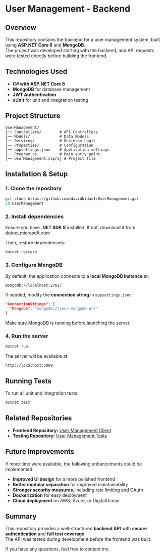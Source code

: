 # User Management - Backend

## Overview  
This repository contains the backend for a user management system, built using **ASP.NET Core 8** and **MongoDB**.  
The project was developed starting with the backend, and API requests were tested directly before building the frontend.

## Technologies Used  
- **C# with ASP.NET Core 8**  
- **MongoDB** for database management  
- **JWT Authentication**  
- **xUnit** for unit and integration testing  

## Project Structure  
```
UserManagement/
│── Controllers/        # API Controllers
│── Models/             # Data Models
│── Services/           # Business Logic
│── Properties/         # Configuration
│── appsettings.json    # Application settings
│── Program.cs          # Main entry point
│── UserManagement.csproj # Project file
```

## Installation & Setup  

### 1. Clone the repository  
```sh
git clone https://github.com/davidNidam1/UserManagement.git
cd UserManagement
```

### 2. Install dependencies  
Ensure you have **.NET SDK 8** installed. If not, download it from:  
[dotnet.microsoft.com](https://dotnet.microsoft.com/en-us/download)

Then, restore dependencies:
```sh
dotnet restore
```

### 3. Configure MongoDB  
By default, the application connects to a **local MongoDB instance** at:
```plaintext
mongodb://localhost:27017
```
If needed, modify the **connection string** in `appsettings.json`:
```json
"ConnectionStrings": {
  "MongoDb": "mongodb://your-mongodb-url"
}
```
Make sure MongoDB is running before launching the server.

### 4. Run the server  
```sh
dotnet run
```
The server will be available at:  
```
http://localhost:5089
```

## Running Tests  
To run all unit and integration tests:  
```sh
dotnet test
```

## Related Repositories  
- **Frontend Repository:** [User Management Client](https://github.com/davidNidam1/user-management-client)  
- **Testing Repository:** [User Management Tests](https://github.com/davidNidam1/UserServerTests)  

## Future Improvements  
If more time were available, the following enhancements could be implemented:  
- **Improved UI design** for a more polished frontend  
- **Better modular separation** for improved maintainability  
- **Stronger security measures**, including rate limiting and OAuth  
- **Dockerization** for easy deployment  
- **Cloud deployment** on AWS, Azure, or DigitalOcean  

## Summary  
This repository provides a well-structured **backend API** with **secure authentication** and **full test coverage**.  
The API was tested during development before the frontend was built.

If you have any questions, feel free to contact me.

